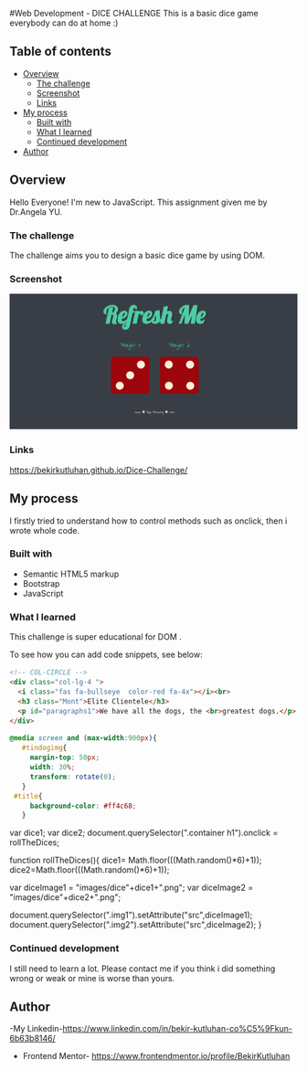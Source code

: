 #Web Development - DICE CHALLENGE
This is a basic dice game everybody can do at home :)
## Table of contents

- [Overview](#overview)
  - [The challenge](#the-challenge)
  - [Screenshot](#screenshot)
  - [Links](#links)
- [My process](#my-process)
  - [Built with](#built-with)
  - [What I learned](#what-i-learned)
  - [Continued development](#continued-development)
- [Author](#author)

## Overview
Hello Everyone! I'm new to JavaScript. This assignment given me by Dr.Angela YU.
### The challenge

The challenge aims you to design a basic dice game by using DOM.

### Screenshot
![](images/SS.png)

### Links
https://bekirkutluhan.github.io/Dice-Challenge/
## My process
I firstly tried to understand how to control methods such as onclick, then i wrote whole code.
### Built with

- Semantic HTML5 markup
- Bootstrap
- JavaScript

### What I learned

This challenge is super educational for DOM .

To see how you can add code snippets, see below:

```html
<!-- COL-CIRCLE -->
<div class="col-lg-4 ">
  <i class="fas fa-bullseye  color-red fa-4x"></i><br>
  <h3 class="Mont">Elite Clientele</h3>
  <p id="paragraphs1">We have all the dogs, the <br>greatest dogs.</p>
</div>
```

```CSS
@media screen and (max-width:900px){
   #tindogimg{
     margin-top: 50px;
     width: 30%;
     transform: rotate(0);
   }
 #title{
     background-color: #ff4c68;
   }
```
var dice1;
var dice2;
document.querySelector(".container h1").onclick = rollTheDices;

function rollTheDices(){
  dice1= Math.floor(((Math.random()*6)+1));
  dice2=Math.floor(((Math.random()*6)+1));

  var diceImage1 = "images/dice"+dice1+".png";
  var diceImage2 = "images/dice"+dice2+".png";

  document.querySelector(".img1").setAttribute("src",diceImage1);
  document.querySelector(".img2").setAttribute("src",diceImage2);
}

### Continued development

I still need to learn a lot. Please contact me if you think i did something wrong or weak or mine is worse than yours.

## Author

-My Linkedin-https://www.linkedin.com/in/bekir-kutluhan-co%C5%9Fkun-6b63b8146/
- Frontend Mentor- https://www.frontendmentor.io/profile/BekirKutluhan
